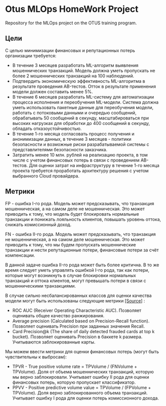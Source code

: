 # Otus MLOps HomeWork Project
Repository for the MLOps project on the OTUS training program.

## Цели 
С целью минимизации финансовых и репутационных потерь организации требуется:

* В течение 3 месяцев разработать ML-алгоритм выявления мошеннических транзакций. 
Модель должна уметь пропускать не более 2 мошеннических транзакций на 100 наблюдений.
* Подтвердить экономическую эффективность ML-алгоритма в результате проведения AB-тестов. 
Отток в результате применения модели должен составить менее 5%.
* В течение 6 месяцев разработать ML-систему для автоматизации процесса исполнения 
и переобучения ML-модели. Система должна уметь использовать 
пакетные данные для переобучения модели, работать с потоковыми данными и очередью сообщений, 
обрабатывать 50 сообщений в секунду, масштабироваться при высоких нагрузках для обработки до 
400 сообщений в секунду, обладать отказоустойчивостью.
* В течение 1-го месяца согласовать процесс получения и анонимизации данных, в течение 3 месяцев - 
политики безопасности и возможные риски разрабатываемой системы с представлителями безопасности заказчика.
* Затратить менее 10 млн. рублей на реализацию проекта, в том числе с учетом финансовых потерь в связи
с проведением AB-тестов. Для оценки затрат на инфраструктуру в течение 1-го месяца проекта требуется 
проработать архитектуру решения с учетом выбранного Cloud провайдера.

## Метрики

FP - ошибка I-го рода. Модель может предсказывать, что транзакция мошенническая, 
а на самом деле не мошенническая. Это может приводить к тому, что модель будет блокировать нормальные 
транзакции и понижать лояльность клиентов, повышать уровень оттока, снижать комиссионный доход.

FN - ошибка II-го рода. Модель может предсказывать, что транзакция не мошенническая, 
а на самом деле мошенническая. Это может приводить к тому, что мы будем пропускать мошеннические 
транзакции и нести репутационные потери, финансовые потери за счёт компенсации.

В данной задаче ошибка II-го рода может быть более критична. В то же время следует уметь управлять 
ошибкой I-го рода, так как потери, которые могут возникнуть в случае блокировки нормальных 
транзакций и оттока клиентов, могут превышать потери в связи с мошенническими транзакциями.

В случае сильно несбалансированных классов для оценки качества модели могут быть использованы
следующие метрики
[[Source]](https://fraud-detection-handbook.github.io/fraud-detection-handbook/Chapter_4_PerformanceMetrics/Assessment_RealWorldData.html)
:
* ROC AUC (Receiver Operating Characteristic AUC). 
Позволяет оценивать общее качество ранжирования.
* Average precision (Calculated based on Precision-Recall function). 
Позволяет оценивать Precision при заданных значения Recall.
* Card Precision@k (The share of daily detected frauded cards at top k bucket).
Позволяет оценивать Precision в баккете k размера. Учитываются заблокированные карты.

Мы можем ввести метрики для оценки финансовых потерь (могут быть чувствительны к выбросам):
* TPVR - True positive volume rate  = TPVolume / (FNVolume + TPVolume). Доля от объема мошеннических транзакций,
которую мы верно заблокировали. Учитывает ошибку II рода для оценки финансовых потерь, 
которую пропускает классификатор.
* PPVV - Positive predictive volume value = TPVolume / (FPVolume + TPVolume). Доля верно заблокированного объема 
транзакций. Учитывает ошибку I рода для оценки потерь комиссионного дохода.
